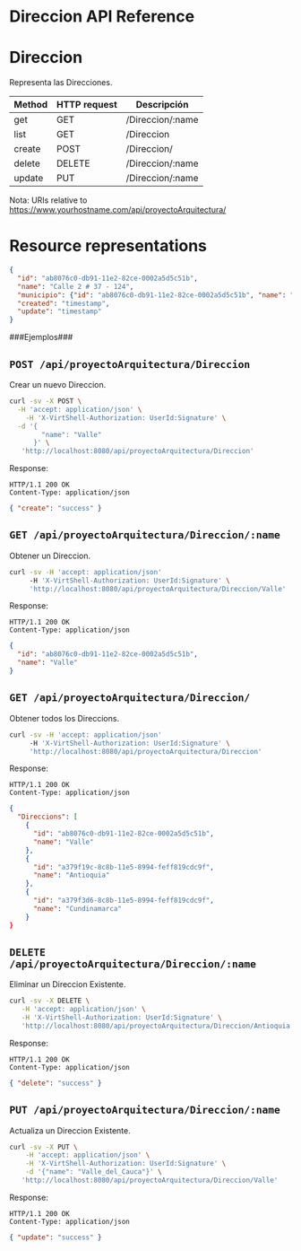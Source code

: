 Direccion API Reference
====================

Direccion
====
Representa las Direcciones.

| Method | HTTP request | Descripción |
| --- | --- | ---- |
| get | GET | /Direccion/:name | Obtiene un Direccion por ID. |
| list | GET | /Direccion | Obtiene una lista de Direcciones. |
| create | POST | /Direccion/ | Ingresar un nuevo Direccion. |
| delete | DELETE | /Direccion/:name | Elimina un Direccion Existente. |
| update | PUT | /Direccion/:name | Actualiza un Direccion Existente. |

Nota:
URIs relative to https://www.yourhostname.com/api/proyectoArquitectura/

Resource representations
========================
```json
{
  "id": "ab8076c0-db91-11e2-82ce-0002a5d5c51b",
  "name": "Calle 2 # 37 - 124",
  "municipio": {"id": "ab8076c0-db91-11e2-82ce-0002a5d5c51b", "name": "Cali", "departamento": {"id": "ab8076c0-db91-11e2-82ce-0002a5d5c51b", "name": "Valle"}},
  "created": "timestamp",
  "update": "timestamp"
}
```

###Ejemplos###

`POST /api/proyectoArquitectura/Direccion`
--------------------------------------------

Crear un nuevo Direccion.

```sh
curl -sv -X POST \
  -H 'accept: application/json' \
    -H 'X-VirtShell-Authorization: UserId:Signature' \
  -d '{ 
        "name": "Valle"
      }' \
   'http://localhost:8080/api/proyectoArquitectura/Direccion'
```

Response:
```
HTTP/1.1 200 OK
Content-Type: application/json
```
```json
{ "create": "success" }
```

`GET /api/proyectoArquitectura/Direccion/:name`
----------------------------------------------

Obtener un Direccion.

```sh
curl -sv -H 'accept: application/json' 
     -H 'X-VirtShell-Authorization: UserId:Signature' \ 
     'http://localhost:8080/api/proyectoArquitectura/Direccion/Valle'
```

Response:
```
HTTP/1.1 200 OK
Content-Type: application/json
```
```json
{
  "id": "ab8076c0-db91-11e2-82ce-0002a5d5c51b",
  "name": "Valle"
}
```

`GET /api/proyectoArquitectura/Direccion/`
----------------------------------------------

Obtener todos los Direccions.

```sh
curl -sv -H 'accept: application/json' 
     -H 'X-VirtShell-Authorization: UserId:Signature' \ 
     'http://localhost:8080/api/proyectoArquitectura/Direccion'
```

Response:
```
HTTP/1.1 200 OK
Content-Type: application/json
```
```json
{
  "Direccions": [
    {
      "id": "ab8076c0-db91-11e2-82ce-0002a5d5c51b",
      "name": "Valle"
    },
    {
      "id": "a379f19c-8c8b-11e5-8994-feff819cdc9f",
      "name": "Antioquia"
    },
    {
      "id": "a379f3d6-8c8b-11e5-8994-feff819cdc9f",
      "name": "Cundinamarca"
    }
}
```

`DELETE /api/proyectoArquitectura/Direccion/:name`
----------------------------------------------
Eliminar un Direccion Existente.

```sh
curl -sv -X DELETE \
   -H 'accept: application/json' \
   -H 'X-VirtShell-Authorization: UserId:Signature' \
   'http://localhost:8080/api/proyectoArquitectura/Direccion/Antioquia'
```

Response:
```
HTTP/1.1 200 OK
Content-Type: application/json
```
```json
{ "delete": "success" }
```

`PUT /api/proyectoArquitectura/Direccion/:name`
----------------------------------------------

Actualiza un Direccion Existente.

```sh
curl -sv -X PUT \
	-H 'accept: application/json' \
   	-H 'X-VirtShell-Authorization: UserId:Signature' \
	-d '{"name": "Valle_del_Cauca"}' \
   'http://localhost:8080/api/proyectoArquitectura/Direccion/Valle'
```

Response:
```
HTTP/1.1 200 OK
Content-Type: application/json
```
```json
{ "update": "success" }
```
